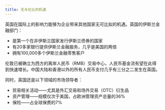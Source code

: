 ```yaml
---
title: 无与伦比的机遇
---
```


英国在国际上的影响力能够为企业带来其他国家无可比拟的机遇。英国的伊斯兰金融部门：

- 是第一个在非伊斯兰国家发行伊斯兰债券的国家
- 有20多家银行提供伊斯兰金融服务，几乎是美国的两倍
- 拥有100,000多个伊斯兰金融零售客户

伦敦已被确立为西方的离岸人民币（RMB）交易中心，人民币基金流有望在此得到快速增长。中国大陆和香港以外的所有人民币支付几乎有三分之二发生在英国。

同时，英国还是以下领域的市场领导者：

- 贸易相关活动——尤其是外汇交易和场外交易（OTC）衍生品
- 资产管理——规模仅次于美国，占欧洲管理资产总量的36%
- 保险——占全球保费的7%